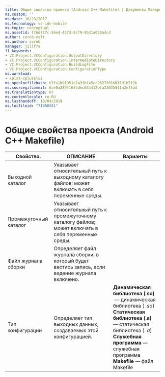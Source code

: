 ```yaml
---
title: Общие свойства проекта (Android C++ Makefile) | Документы Майкрософт
ms.custom: ''
ms.date: 10/23/2017
ms.technology: vs-ide-mobile
ms.topic: conceptual
ms.assetid: f76d717c-56ed-4373-8cf9-9bd1a053a4cd
author: corob-msft
ms.author: corob
manager: jillfra
f1_keywords:
- VC.Project.VCConfiguration.OutputDirectory
- VC.Project.VCConfiguration.IntermediateDirectory
- VC.Project.VCConfiguration.BuildLogFile
- VC.Project.VCConfiguration.ConfigurationType
ms.workload:
- xplat-cplusplus
ms.openlocfilehash: b7fa1b91951e7a3fb145cc26275016037d1b5f2b
ms.sourcegitcommit: 6ae0a289f1654dec63b412bfa22035511a2ef5ad
ms.translationtype: HT
ms.contentlocale: ru-RU
ms.lasthandoff: 10/04/2019
ms.locfileid: "71950581"
---
```

# <a name="general-project-properties-android-c-makefile"></a>Общие свойства проекта (Android C++ Makefile)

Свойство. | ОПИСАНИЕ | Варианты
--- | ---| ---
Выходной каталог | Указывает относительный путь к выходному каталогу файлов; может включать в себя переменные среды.
Промежуточный каталог | Указывает относительный путь к промежуточному каталогу файлов; может включать в себя переменные среды.
Файл журнала сборки | Определяет файл журнала сборки, в который будет вестись запись, если ведение журнала включено.
Тип конфигурации | Определяет тип выходных данных, создаваемых этой конфигурацией. | **Динамическая библиотека (.so)**  — динамическая библиотека ( *.so*)<br>**Статическая библиотека (.a)** — статическая библиотека ( *.a*)<br>**Служебная программа** — служебная программа<br>**Makefile** — файл Makefile<br>
